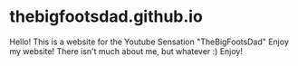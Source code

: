 # thebigfootsdad.github.io

Hello!
This is a website for the Youtube Sensation "TheBigFootsDad"
Enjoy my website!
There isn't much about me, but whatever :) 
Enjoy!
